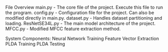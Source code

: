 File Overview
main.py - The core file of the project. Execute this file to run the program.
config.py - Configuration file for the project. Can also be modified directly in main.py.
dataset.py - Handles dataset partitioning and loading.
ResNetSE34L.py - The main model architecture of the project.
MFCC.py - Modified MFCC feature extraction method.

System Components:
Neural Network Training
Feature Vector Extraction
PLDA Training
PLDA Testing
